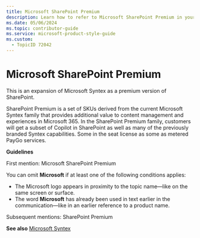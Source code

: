 ```yaml
---
title: Microsoft SharePoint Premium
description: Learn how to refer to Microsoft SharePoint Premium in your content.
ms.date: 05/06/2024
ms.topic: contributor-guide
ms.service: microsoft-product-style-guide
ms.custom:
  - TopicID 72042
---
```



# Microsoft SharePoint Premium

This is an expansion of Microsoft Syntex as a premium version of SharePoint.

SharePoint Premium is a set of SKUs derived from the current Microsoft Syntex family that provides additional value to content management and experiences in Microsoft 365. In the SharePoint Premium family, customers will get a subset of Copilot in SharePoint as well as many of the previously branded Syntex capabilities. Some in the seat license as some as metered PayGo services.

**Guidelines**

First mention: Microsoft SharePoint Premium

You can omit **Microsoft** if at least one of the following conditions applies:

- The Microsoft logo appears in proximity to the topic name—like on the same screen or surface.
- The word **Microsoft** has already been used in text earlier in the communication—like in an earlier reference to a product name.

Subsequent mentions: SharePoint Premium

**See also** [Microsoft Syntex](~\a_z_names_terms\m\microsoft-syntex.md)



